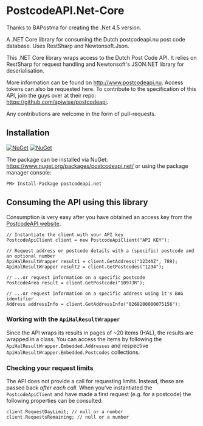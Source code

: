 # PostcodeAPI.Net-Core

Thanks to BAPostma for creating the .Net 4.5 version.

A .NET Core library for consuming the Dutch postcodeapi.nu post code database. Uses RestSharp and Newtonsoft.Json.

This .NET Core library wraps access to the Dutch Post Code API.
It relies on RestSharp for request handling and Newtonsoft's JSON.NET library for deserialisation.

More information can be found on <http://www.postcodeapi.nu>. Access tokens can also be requested here.
To contribute to the specification of this API, join the guys over at their repo: <https://github.com/apiwise/postcodeapi>.

Any contributions are welcome in the form of pull-requests.

## Installation
[![NuGet](https://img.shields.io/nuget/v/PostcodeAPI.Net.svg)](https://www.nuget.org/packages/postcodeapi.net/) [![NuGet](https://img.shields.io/nuget/dt/PostcodeAPI.Net.svg)](https://www.nuget.org/packages/postcodeapi.net/)

The package can be installed via NuGet: <https://www.nuget.org/packages/postcodeapi.net/> or using the package manager console:

` PM> Install-Package postcodeapi.net `

## Consuming the API using this library
Consumption is very easy after you have obtained an access key from the [PostcodeAPI website](http://www.postcodeapi.nu).

```
// Instantiate the client with your API key
PostcodeApiClient client = new PostcodeApiClient("API KEY");

// Request address or postcode details with a (specific) postcode and an optional number
ApiHalResultWrapper result1 = client.GetAddress("1234AZ", 789);
ApiHalResultWrapper result2 = client.GetPostcodes("1234");

// ...or request information on a specific postcode
PostcodeArea result = client.GetPostcode("1097JR");

// ...or request information on a specific address using it's BAG identifier
Address addressInfo = client.GetAddressInfo("0268200000075156");
```

### Working with the `ApiHalResultWrapper`
Since the API wraps its results in pages of ~20 items (HAL), the results are wrapped in a class.
You can access the items by following the `ApiHalResultWrapper.Embedded.Addresses` and respective `ApiHalResultWrapper.Embedded.Postcodes` collections.

### Checking your request limits
The API does not provide a call for requesting limits. Instead, these are passed back _after each call_.
When you've instantiated the `PostcodeApiClient` and have made a first request (e.g. for a postcode) the following properties can be consulted:
```
client.RequestDayLimit; // null or a number
client.RequestsRemaining; // null or a number
```
